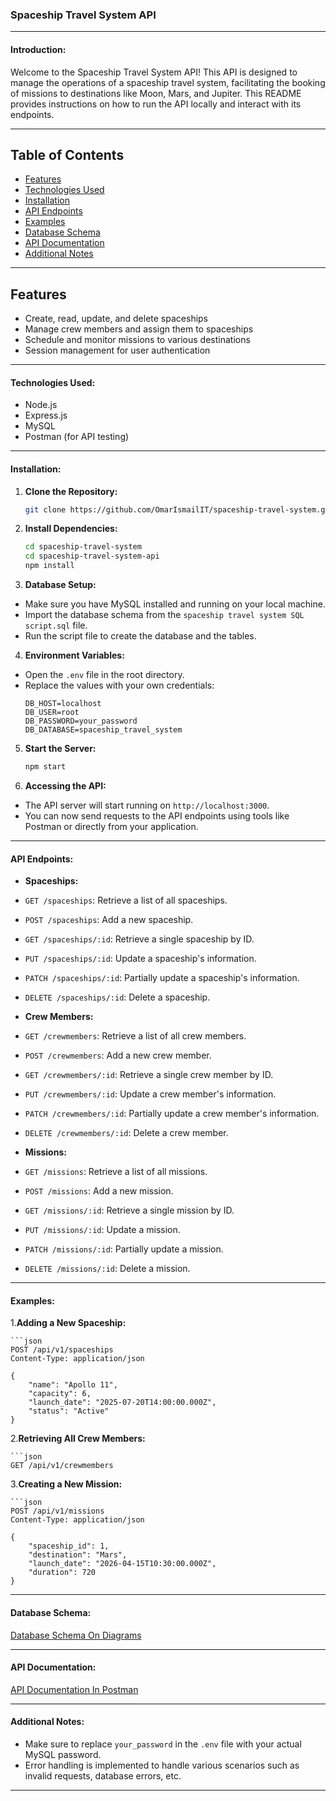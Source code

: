 ### Spaceship Travel System API

---

#### Introduction:

Welcome to the Spaceship Travel System API! This API is designed to manage the operations of a spaceship travel system, facilitating the booking of missions to destinations like Moon, Mars, and Jupiter. This README provides instructions on how to run the API locally and interact with its endpoints.

---

## Table of Contents

- [Features](#features)
- [Technologies Used](#technologies-used)
- [Installation](#installation)
- [API Endpoints](#api-endpoints)
- [Examples](#examples)
- [Database Schema](#database-schema)
- [API Documentation](#api-documentation)
- [Additional Notes](#additional-notes)

---

## Features

- Create, read, update, and delete spaceships
- Manage crew members and assign them to spaceships
- Schedule and monitor missions to various destinations
- Session management for user authentication

---

#### Technologies Used:

- Node.js
- Express.js
- MySQL
- Postman (for API testing)

---

#### Installation:

1. **Clone the Repository:**

   ```bash
   git clone https://github.com/OmarIsmailIT/spaceship-travel-system.git

   ```

2. **Install Dependencies:**

   ```bash
   cd spaceship-travel-system
   cd spaceship-travel-system-api
   npm install

   ```

3. **Database Setup:**

- Make sure you have MySQL installed and running on your local machine.
- Import the database schema from the `spaceship travel system SQL script.sql` file.
- Run the script file to create the database and the tables.

4. **Environment Variables:**

- Open the `.env` file in the root directory.
- Replace the values with your own credentials:
  ```
  DB_HOST=localhost
  DB_USER=root
  DB_PASSWORD=your_password
  DB_DATABASE=spaceship_travel_system
  ```

5. **Start the Server:**

   ```bash
   npm start

   ```

6. **Accessing the API:**

- The API server will start running on `http://localhost:3000`.
- You can now send requests to the API endpoints using tools like Postman or directly from your application.

---

#### API Endpoints:

- **Spaceships:**
- `GET /spaceships`: Retrieve a list of all spaceships.
- `POST /spaceships`: Add a new spaceship.
- `GET /spaceships/:id`: Retrieve a single spaceship by ID.
- `PUT /spaceships/:id`: Update a spaceship's information.
- `PATCH /spaceships/:id`: Partially update a spaceship's information.
- `DELETE /spaceships/:id`: Delete a spaceship.

- **Crew Members:**
- `GET /crewmembers`: Retrieve a list of all crew members.
- `POST /crewmembers`: Add a new crew member.
- `GET /crewmembers/:id`: Retrieve a single crew member by ID.
- `PUT /crewmembers/:id`: Update a crew member's information.
- `PATCH /crewmembers/:id`: Partially update a crew member's information.
- `DELETE /crewmembers/:id`: Delete a crew member.

- **Missions:**
- `GET /missions`: Retrieve a list of all missions.
- `POST /missions`: Add a new mission.
- `GET /missions/:id`: Retrieve a single mission by ID.
- `PUT /missions/:id`: Update a mission.
- `PATCH /missions/:id`: Partially update a mission.
- `DELETE /missions/:id`: Delete a mission.

---

#### Examples:

1.**Adding a New Spaceship:**

    ```json
    POST /api/v1/spaceships
    Content-Type: application/json

    {
        "name": "Apollo 11",
        "capacity": 6,
        "launch_date": "2025-07-20T14:00:00.000Z",
        "status": "Active"
    }

2.**Retrieving All Crew Members:**

    ```json
    GET /api/v1/crewmembers

3.**Creating a New Mission:**

    ```json
    POST /api/v1/missions
    Content-Type: application/json

    {
        "spaceship_id": 1,
        "destination": "Mars",
        "launch_date": "2026-04-15T10:30:00.000Z",
        "duration": 720
    }

---

#### Database Schema:

[Database Schema On Diagrams](https://viewer.diagrams.net/?tags=%7B%7D&lightbox=1&highlight=0000ff&edit=_blank&layers=1&nav=1&title=spaceship%20travel%20system.png#R%3Cmxfile%3E%3Cdiagram%20name%3D%22Page-1%22%20id%3D%22qv5i45yFEz2y2h3L0Bzh%22%3E7V1bd9o4EP41nLP7kByMsZM8ckmbniXdNklvTzkKFqBWWK4tAvTXr2RLxo4MsQkYFukpaCzLYuab%2BeTRoDTs3nTxPgTB5JZ4EDdaTW%2FRsPuNVstqtlvsD5csE4lj24lgHCJPdFoJ7tEfKO8U0hnyYJTrSAnBFAV54ZD4PhzSnAyEIZnnu40Izj81AGOoCO6HAKvSb8ijk0R66TRX8huIxhP5ZKsprkyB7CwE0QR4ZJ4R2dcNuxcSQpNP00UPYq48qZfkvndrrqYTC6FPy9zQvrpwz%2B4%2Bd35%2FbT33fn379%2BamNTi7EOaJ6FJ%2BY%2BgxBYgmCemEjIkP8PVK2g3JzPcgH7bJWqs%2BA0ICJrSY8CekdCmsCWaUMNGETrG4ymYcLr%2BL%2B%2BPGD944d2Szv8he7C9Fi6kw4CNi5P9iTVUDQikRmYVDuOFrSySBcAzphn5tN%2BnIdZJ5glDwe0imkM2PdQghBhQ950EDBPbGab%2BVedgHYaEq1rpIBn4GeCYe1Wi5mH2D7ogwHWTt6P6eEXnhLIot0WEdLCdYxKqT19mnMf%2FL5ty8laOx2SUDJtcKMTIAT8zXc3YFGI199nnIDAJDJniGIUXMmTriwhR5XgIhyKYEnuLxuGUDgnwaq8vpNpx%2BoXE3Apg%2FCS4aBSFBPCXndTnbibua5%2B22fZXcKoKVGLu0ccXYn%2FiXyXQho1HEYPbS%2BukUtgeEpeAhCsAQRhMUKDaTziMU0o0Y%2BqlwUZvbgOmLAuRzw8XWHBKMQRChRH%2BxZIKwNwBLMqNyINnqjtACendJvLXiIDEfsMEiYWAOJxlVCqESI4INF1HRI4OrtY6uWH2tdS0ZhoVp26I5XwV160rIJpmAnnbcuTO3FNttNtkdJ4%2FuhIToDzcUljExY8a4PUdTDHzGSsB7IeoST0bSEcK4RzDhtvaJDxVz805eSIIHGSJVL%2B0yzfR40Gb%2B2uqxtrVqxy4cMGroET%2BiIUCx4SCz7hxyC3dpTBV8UAxHcvxQ6J1%2FfiKUkulaAGx0h9dRIVBgl0SBvS8Q2AoIPv2zFgbs%2B1ME8B0Pav4YJ0bLxrg1li3Udarfl4p%2F6amEqXOE45XLhIVvyLy2O58gCu95qGHSOVv5veavGz3gdXNl7GNXNI8YbKW0yqMBzCKUDyjzH7buifYRx9sKDHj3zoePDwcGgwzTSd8uZxfkjwfJne4LtDhHgpbFeud2d4qeUsPVAB%2FHUEkpKmnukUrcQ1OJWx4E9cQO6CE53n55xCltq1PnEfX90AdT%2Fub3tXPXu%2Bnc%2FfXl44fP138fO6kcA1S0I5FLQyIHJ5GrQ5PIlbYkclnaVqdOIjL1ngHBEPAYTZf%2Fj3eSYwCJdvRhqblIwx9180ea5TwYgVgV0ponxiBWeXOdPIWoeU0MZv5w8uix5zIWefhwe33%2F0Ln9pC%2BXVICLdmTSVpcghkxqJxPn0GTSrrCmODEyST3AkIksIcruclNAZ2wGneuPX271pZAKINGPQiqkMgyF7ItCLg9NIU6FlcSpUchVaXOdOoU46kJiGEL2SK9DzdtIRbBoRyVOhZyGoZI9UUlaEX44KlGTGrpQSeoBhkoctVZrFniGSrYCi3ZUYqnoYQuR%2BeMUTp9gGG2mlYZuRduOXL2vr7FqNQsMu7%2BibcuU2pVbClRJhLdL42J92XYhDva3y6UW22lUt22ZgrtUFWrFnancfgNeNiwILna7ICgzXB1pygovFYZQ9kUoZRcW%2B9vpUteF7%2FQhlNQJDKG01QVm%2BpPOR3anIZXqmNGOVCxTy737hGVlUiko5q75LUXfam7LlHOnv5tUd0DzPwo6dk45CpRoxyGtCrVXhkP2xSFFBd31kog0u4YkUiFhffIkoqYpQoINiVRDiX4koqY1DInUTyIFhdw1k0iFbbNTI5Hy5jp5ElF3zeAigCGC%2FhA%2BYvjMz5MzhFIBMdoRimP234%2BBUArKuuslFEfj027M7nuqCnX33ZR1bwsW%2FbjE7JIcAZcU1XXXzCX6bpM4ZpskPT5P3SYxdd3bgkU7LmmpK5EpiiJE%2FM2U0tCtpNuWfiZLeS8KMHJZYNQ9HsRt1gE7L8FL%2FeFNR3EX4WB%2FOUp1GaBRTXfLrATSM9nVlYCp6X4DXjYsBpzdLgbKDFdHDWeF5JQhlH0RStGB3LUSSltdE%2BpU0%2B2WNtipE0pbXWDy0C1Lug2zbAsc7ZjFNkV5O09ZVmeWolO6a2UWu1UeBieWsbRNTV6qCrUmz2N%2BgthTed7JVFJUAYt%2BVGJK846ASgoP7K6XS%2FQtzbNNaV6qCjVlYQ7s3h4u%2BrFJ0X8mNmxSN5sUndhdL5tU2Es7NTYpb66TZxN1K60%2FC81rSXWkaEckrslwHQORFJ3bXSuRuPqmuFyT4kpVoaa4TIH3tmDRj0tMiusIuKTw4O56uUTfFJdrUlypKtQUlynw3hYs%2BnHJlYIL6I2hLIlgYXhCxsQH%2BHol7YZ8OlByxKrPgMSQ4Kb5CSldCm4BM0ryhmP2CpffZdDgjR%2B8ce7IZn%2BRvdiX3CMhi5H%2Fq9D%2BYtUQkVk4hJvCfdKPSopa10%2Bexsd1shE4IcSAomeYm8ZaWHTCECwzHQQ7rkb%2BxAUrPLYlMgT3XDpZLLza3bKdF9hJJrBTJF0UVQe6mDs7L7LJYcz9PSPywlkUo6TDOlhOsIjNKq%2BzT2P%2Bl%2BnTBVPu%2Ff5TFCQXcNLhXTJ40k%2BKPfT8puftbOK3r0yUieO5SmmBKw7AEz8%2FIOs%2Byo8beGRDQ4A74sKUBdDEU%2FmvHjJhPL8M61eIoev%2Bj06rmScLJmtujK1nzfNm087hU%2F7XlGpOpMD%2BxQ1kNIqYc1cKmqwZEm7BVXfGOpNb4nEbXP8H%3C%2Fdiagram%3E%3C%2Fmxfile%3E)

---

#### API Documentation:

[API Documentation In Postman](https://speeding-capsule-4673.postman.co/workspace/spaceship-travel-system~8b5586ca-b582-48c0-a707-acfd90349d90/collection/29726783-6d90a496-bb16-4fdf-97b8-52a69c88d179?action=share&creator=29726783)

---

#### Additional Notes:

- Make sure to replace `your_password` in the `.env` file with your actual MySQL password.
- Error handling is implemented to handle various scenarios such as invalid requests, database errors, etc.

---
